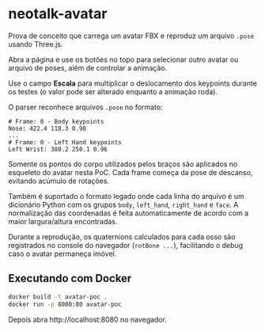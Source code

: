 # neotalk-avatar

Prova de conceito que carrega um avatar FBX e reproduz um arquivo `.pose` usando Three.js.

Abra a página e use os botões no topo para selecionar outro avatar ou arquivo de poses, além de controlar a animação.

Use o campo **Escala** para multiplicar o deslocamento dos keypoints
durante os testes (o valor pode ser alterado enquanto a animação roda).

O parser reconhece arquivos `.pose` no formato:

```
# Frame: 0 - Body keypoints
Nose: 422.4 118.3 0.98
...
# Frame: 0 - Left Hand keypoints
Left Wrist: 380.2 250.1 0.96
```

Somente os pontos do corpo utilizados pelos braços são aplicados no esqueleto do avatar nesta PoC. Cada frame começa da pose de descanso, evitando acúmulo de rotações.

Também é suportado o formato legado onde cada linha do arquivo é um dicionário Python com os grupos `body`, `left_hand`, `right_hand` e `face`. A normalização das coordenadas é feita automaticamente de acordo com a maior largura/altura encontradas.

Durante a reprodução, os quaternions calculados para cada osso são registrados no console do navegador (`rotBone ...`), facilitando o debug caso o avatar permaneça imóvel.

## Executando com Docker

```bash
docker build -t avatar-poc .
docker run -p 8080:80 avatar-poc
```

Depois abra http://localhost:8080 no navegador.
